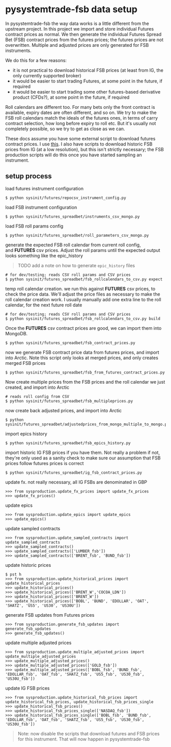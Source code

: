 # pysystemtrade-fsb data setup

In pysystemtrade-fsb the way data works is a little different from the upstream 
project. In this project we import and store individual Futures contract prices 
as normal. We then generate the individual Futures Spread Bet (FSB) contract 
prices from the futures prices; the futures prices are not overwritten. Multiple 
and adjusted prices are only generated for FSB instruments.

We do this for a few reasons:
- it is not practical to download historical FSB prices (at least from IG, the
 only currently supported broker)
- it would be easier to start trading Futures, at some point in the future, if 
 required  
- it would be easier to start trading some other futures-based derivative product 
 (CFDs?), at some point in the future, if required  

Roll calendars are different too. For many bets only the front contract is 
available, expiry dates are often different, and so on. We try to make the FSB 
roll calendars match the ideals of the futures ones, in terms of carry contract 
selection, how long before expiry to roll etc. But it's usually not completely 
possible, so we try to get as close as we can.

These docs assume you have some external script to download futures contract 
prices. I use [this](https://github.com/bug-or-feature/bc-utils). I also have
scripts to download historic FSB prices from IG (at a low resolution), but this 
isn't strictly necessary; the FSB production scripts will do this once you have 
started sampling an instrument.


## setup process

load futures instrument configuration
```
$ python sysinit/futures/repocsv_instrument_config.py
```

load FSB instrument configuration
```
$ python sysinit/futures_spreadbet/instruments_csv_mongo.py
```

load FSB roll params config
```
$ python sysinit/futures_spreadbet/roll_parameters_csv_mongo.py
```

generate the expected FSB roll calendar from current roll config,  
and **FUTURES** csv prices. Adjust the roll params until the expected output 
looks something like the epic_history
> TODO add a note on how to generate `epic_history` files
```
# for dev/testing; reads CSV roll params and CSV prices
$ python sysinit/futures_spreadbet/fsb_rollcalendars_to_csv.py expect
```

temp roll calendar creation. we run this against **FUTURES** csv prices, to check 
the price data. We'll adjust the price files as necessary to make the roll 
calendar creation work. I usually manually add one extra line to the roll 
calendar, for the next future roll date
```
# for dev/testing; reads CSV roll params and CSV prices
$ python sysinit/futures_spreadbet/fsb_rollcalendars_to_csv.py build
```

Once the **FUTURES** csv contract prices are good, we can import them into 
MongoDB.
```
$ python sysinit/futures_spreadbet/fsb_contract_prices.py
```

now we generate FSB contract price data from futures prices, and import into 
Arctic. Note this script only looks at merged prices, and only creates merged 
FSB prices
```
$ python sysinit/futures_spreadbet/fsb_from_futures_contract_prices.py
```

Now create multiple prices from the FSB prices and the roll calendar we just 
created, and import into Arctic
```
# reads roll config from CSV
$ python sysinit/futures_spreadbet/fsb_multipleprices.py
```

now create back adjusted prices, and import into Arctic
```
$ python sysinit/futures_spreadbet/adjustedprices_from_mongo_multiple_to_mongo.py
```

import epics history
```
$ python sysinit/futures_spreadbet/fsb_epics_history.py
```

import historic IG FSB prices if you have them. Not really a problem if not, 
they're only used as a sanity check to make sure our assumption that FSB prices 
follow futures prices is correct
```
$ python sysinit/futures_spreadbet/ig_fsb_contract_prices.py
```

update fx. not really necessary, all IG FSBs are denominated in GBP
```
>>> from sysproduction.update_fx_prices import update_fx_prices
>>> update_fx_prices()
```

update epics
```
>>> from sysproduction.update_epics import update_epics
>>> update_epics()
```

update sampled contracts
```
>>> from sysproduction.update_sampled_contracts import update_sampled_contracts
>>> update_sampled_contracts()
>>> update_sampled_contracts(['LUMBER_fsb'])
>>> update_sampled_contracts(['BRENT_fsb', 'BUND_fsb'])
```

update historic prices
```
$ pst h
>>> from sysproduction.update_historical_prices import update_historical_prices
>>> update_historical_prices()
>>> update_historical_prices(['BRENT_W','COCOA_LDN'])
>>> update_historical_prices(['BRENT_W'])
>>> update_historical_prices(['BOBL', 'BUND', 'EDOLLAR', 'OAT', 'SHATZ', 'US5', 'US30', 'US30U'])
```

generate FSB updates from Futures prices
```
>>> from sysproduction.generate_fsb_updates import generate_fsb_updates
>>> generate_fsb_updates()
```

update multiple adjusted prices
```
>>> from sysproduction.update_multiple_adjusted_prices import update_multiple_adjusted_prices
>>> update_multiple_adjusted_prices()
>>> update_multiple_adjusted_prices(['GOLD_fsb'])
>>> update_multiple_adjusted_prices(['BOBL_fsb', 'BUND_fsb', 'EDOLLAR_fsb', 'OAT_fsb', 'SHATZ_fsb', 'US5_fsb', 'US30_fsb', 'US30U_fsb'])
```

update IG FSB prices
```
>>> from sysproduction.update_historical_fsb_prices import update_historical_fsb_prices, update_historical_fsb_prices_single
>>> update_historical_fsb_prices()
>>> update_historical_fsb_prices_single(['NASDAQ_fsb'])
>>> update_historical_fsb_prices_single(['BOBL_fsb', 'BUND_fsb', 'EDOLLAR_fsb', 'OAT_fsb', 'SHATZ_fsb', 'US5_fsb', 'US30_fsb', 'US30U_fsb'])
```

> Note: now disable the scripts that download futures and FSB prices for this
> instrument. That will now happen in pysystemtrade-fsb
